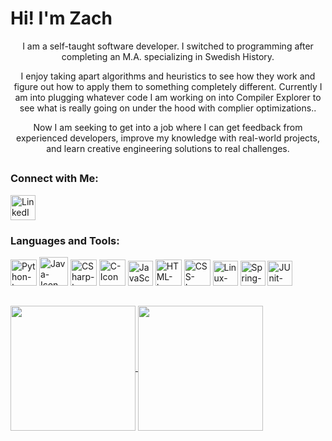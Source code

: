 # Hi! I'm Zach

<p align="center">I am a self-taught software developer. I switched to programming after completing an M.A. specializing in Swedish History.</p>

<p align="center">I enjoy taking apart algorithms and heuristics to see how they work and figure out how to apply them to something completely different. Currently I am into plugging whatever code I am working on into Compiler Explorer to see what is really going on under the hood with complier optimizations..</p>

<p align="center">Now I am seeking to get into a job where I can get feedback from experienced developers, improve my knowledge with real-world projects, and learn creative engineering solutions to real challenges.</p>

##
### **Connect with Me:**
<p align="left">
<a href="https://www.linkedin.com/in/zachariahjett/"><img src="https://cdn.jsdelivr.net/gh/devicons/devicon@latest/icons/linkedin/linkedin-original.svg" alt="LinkedIn-Icon" width="40" height="40"/></a>
</p>

### **Languages and Tools:**
<p align="left"> 
  <img src="https://cdn.jsdelivr.net/gh/devicons/devicon@latest/icons/python/python-original.svg" alt="Python-Icon" width="42" height="42"/> 
  <img src="https://cdn.jsdelivr.net/gh/devicons/devicon@latest/icons/java/java-original.svg" alt="Java-Icon" width="46" height="46"/>
  <img src="https://cdn.jsdelivr.net/gh/devicons/devicon@latest/icons/csharp/csharp-original.svg" alt="CSharp-Icon" width="42" height="42"/>
  <img src="https://cdn.jsdelivr.net/gh/devicons/devicon@latest/icons/c/c-original.svg" alt="C-Icon" width="42" height="42"/>
  <img src="https://cdn.jsdelivr.net/gh/devicons/devicon@latest/icons/javascript/javascript-plain.svg" alt="JavaScript-Icon" width="40" height="40"/>
  <img src="https://cdn.jsdelivr.net/gh/devicons/devicon@latest/icons/html5/html5-original.svg" alt="HTML-Icon" width="42" height="42"/>
  <img src="https://cdn.jsdelivr.net/gh/devicons/devicon@latest/icons/css3/css3-original.svg" alt="CSS-Icon" width="42" height="42"/>
  <img src="https://cdn.jsdelivr.net/gh/devicons/devicon@latest/icons/linux/linux-original.svg" alt="Linux-Icon" width="40" height="40"/>
  <img src="https://cdn.jsdelivr.net/gh/devicons/devicon@latest/icons/spring/spring-original.svg" alt="Spring-Icon" width="40" height="40"/>
  <img src="https://cdn.jsdelivr.net/gh/devicons/devicon@latest/icons/junit/junit-original.svg" alt="JUnit-Icon" width="40" height="40"/>
</p>

##
<a href="https://github.com/anuraghazra/github-readme-stats">
  <img height=200 align="center" src="https://github-readme-stats.vercel.app/api?username=ZLJett&theme=neon&show_icons=true&hide=stars&include_all_commits=true&hide_rank=true"/>
</a>
<a href="https://github.com/anuraghazra/convoychat">
  <img height=200 align="center" src="https://github-readme-stats.vercel.app/api/top-langs?username=ZLJett&layout=compact&langs_count=8&card_width=320&theme=neon" />
</a>
